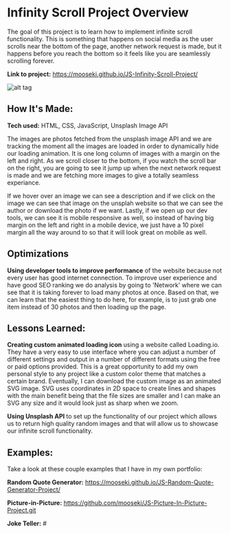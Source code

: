 # Infinity Scroll Project Overview
The goal of this project is to learn how to implement infinite scroll functionality. This is something that happens on social media as the user scrolls near the bottom of the page, another network request is made, but it happens before you reach the bottom so it feels like you are seamlessly scrolling forever. 

**Link to project:** https://mooseki.github.io/JS-Infinity-Scroll-Project/

![alt tag](http://placecorgi.com/1200/650)

## How It's Made:

**Tech used:** HTML, CSS, JavaScript, Unsplash Image API

The images are photos fetched from the unsplash image API and we are tracking the moment all the images are loaded in order to dynamically hide our loading animation. It is one long column of images with a margin on the left and right. As we scroll closer to the bottom, if you watch the scroll bar on the right, you are going to see it jump up when the next network request is made and we are fetching more images to give a totally seamless experiance. 

If we hover over an image we can see a description and if we click on the image we can see that image on the unsplah website so that we can see the author or download the photo if we want. Lastly, if we open up our dev tools, we can see it is mobile responsive as well, so instead of having big margin on the left and right in a mobile device, we just have a 10 pixel margin all the way around to so that it will look great on mobile as well. 


## Optimizations

**Using developer tools to improve performance** of the website because not every user has good internet connection. To improve user experience and have good SEO ranking we do analysis by going to 'Network' where we can see that it is taking forever to load many photos at once. Based on that, we can learn that the easiest thing to do here, for example, is to just grab one item instead of 30 photos and then loading up the page.


## Lessons Learned:

**Creating custom animated loading icon** using a website called Loading.io. They have a very easy to use interface where you can adjust a number of different settings and output in a number of different formats using the free or paid options provided. This is a great opportunity to add my own personal style to any project like a custom color theme that matches a certain brand. Eventually, I can download the custom image as an animated SVG image. SVG uses coordinates in 2D space to create lines and shapes with the main benefit being that the file sizes are smaller and I can make an SVG any size and it would look just as sharp when we zoom.


**Using Unsplash API** to set up the functionality of our project which allows us to return high quality random images and that will allow us to showcase our infinite scroll functionality.

## Examples:
Take a look at these couple examples that I have in my own portfolio:

**Random Quote Generator:** https://mooseki.github.io/JS-Random-Quote-Generator-Project/

**Picture-in-Picture:** https://github.com/mooseki/JS-Picture-In-Picture-Project.git

**Joke Teller:** #



